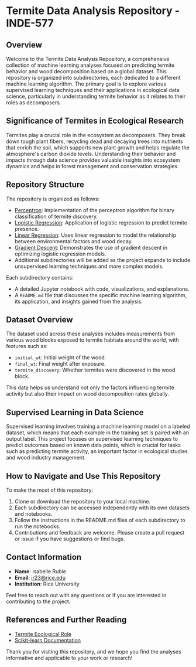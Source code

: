 # Termite Data Analysis Repository - INDE-577

## Overview

Welcome to the Termite Data Analysis Repository, a comprehensive collection of machine learning analyses focused on predicting termite behavior and wood decomposition based on a global dataset. This repository is organized into subdirectories, each dedicated to a different machine learning algorithm. The primary goal is to explore various supervised learning techniques and their applications in ecological data science, particularly in understanding termite behavior as it relates to their roles as decomposers.

## Significance of Termites in Ecological Research

Termites play a crucial role in the ecosystem as decomposers. They break down tough plant fibers, recycling dead and decaying trees into nutrients that enrich the soil, which supports new plant growth and helps regulate the atmosphere's carbon dioxide levels. Understanding their behavior and impacts through data science provides valuable insights into ecosystem dynamics and helps in forest management and conservation strategies.

## Repository Structure

The repository is organized as follows:
- [Perceptron](Supervised%20Learning/perceptron/perceptron.ipynb): Implementation of the perceptron algorithm for binary classification of termite discovery.
- [Logistic Regression](Supervised%20Learning/logistic_regression/logistic_regression.ipynb): Application of logistic regression to predict termite presence.
- [Linear Regression](Supervised%20Learning/linear_regression/linear_regression.ipynb): Uses linear regression to model the relationship between environmental factors and wood decay.
- [Gradient Descent](Supervised%20Learning/gradient_descent/gradient_descent.ipynb): Demonstrates the use of gradient descent in optimizing logistic regression models.
- Additional subdirectories will be added as the project expands to include unsupervised learning techniques and more complex models.

Each subdirectory contains:
- A detailed Jupyter notebook with code, visualizations, and explanations.
- A `README.md` file that discusses the specific machine learning algorithm, its application, and insights gained from the analysis.

## Dataset Overview

The dataset used across these analyses includes measurements from various wood blocks exposed to termite habitats around the world, with features such as:
- `initial_wt`: Initial weight of the wood.
- `final_wt`: Final weight after exposure.
- `termite_discovery`: Whether termites were discovered in the wood block.

This data helps us understand not only the factors influencing termite activity but also their impact on wood decomposition rates globally.

## Supervised Learning in Data Science

Supervised learning involves training a machine learning model on a labeled dataset, which means that each example in the training set is paired with an output label. This project focuses on supervised learning techniques to predict outcomes based on known data points, which is crucial for tasks such as predicting termite activity, an important factor in ecological studies and wood industry management.

## How to Navigate and Use This Repository

To make the most of this repository:
1. Clone or download the repository to your local machine.
2. Each subdirectory can be accessed independently with its own datasets and notebooks.
3. Follow the instructions in the README.md files of each subdirectory to run the notebooks.
4. Contributions and feedback are welcome. Please create a pull request or issue if you have suggestions or find bugs.

## Contact Information

- **Name**: Isabelle Ruble
- **Email**: ir23@rice.edu
- **Institution**: Rice University

Feel free to reach out with any questions or if you are interested in contributing to the project.

## References and Further Reading

- [Termite Ecological Role](https://www.sciencedirect.com/science/article/pii/S0960982213000833)
- [Scikit-learn Documentation](https://scikit-learn.org/stable/)

Thank you for visiting this repository, and we hope you find the analyses informative and applicable to your work or research!
